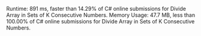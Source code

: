 ﻿Runtime: 891 ms, faster than 14.29% of C# online submissions for Divide Array in Sets of K Consecutive Numbers.
Memory Usage: 47.7 MB, less than 100.00% of C# online submissions for Divide Array in Sets of K Consecutive Numbers.
